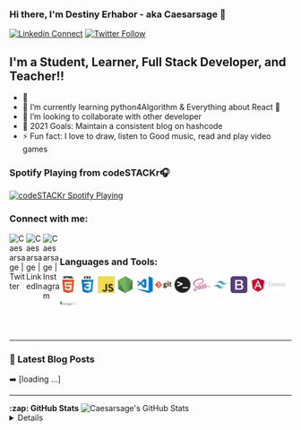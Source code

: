 ### Hi there, I'm Destiny Erhabor - aka Caesarsage 👋

[![Linkedin Connect](https://img.shields.io/badge/LinkedIn-0077B5?style=for-the-badge&logo=linkedin&logoColor=white)](https://linkedin.com/in/destiny-erhabor)
[![Twitter Follow](https://img.shields.io/twitter/follow/caesar_sage?color=1DA1F2&logo=twitter&style=for-the-badge)](https://twitter.com/intent/follow?original_referer=https%3A%2F%2Fgithub.com%2FCaesarsage&screen_name=caesar_sage)


## I'm a Student, Learner, Full Stack Developer, and Teacher!!

- 🔭 
- 🌱 I’m currently learning python4Algorithm & Everything about React 🤣
- 👯 I’m looking to collaborate with other developer
- 🥅 2021 Goals: Maintain a consistent blog on hashcode
- ⚡ Fun fact: I love to draw, listen to Good music, read and play video games

### Spotify Playing from codeSTACKr🎧

[<img src="https://now-playing-codestackr.vercel.app/api/spotify-playing" alt="codeSTACKr Spotify Playing" width="350" />](https://open.spotify.com/user/swyqyimdc12jajde4vpwd2x1b)

### Connect with me:

[<img align="left" alt="Caesarsage | Twitter" width="30px" src="https://cdn.jsdelivr.net/npm/simple-icons@v3/icons/twitter.svg" />][twitter]
[<img align="left" alt="Caesarsage | LinkedIn" width="30px" src="https://cdn.jsdelivr.net/npm/simple-icons@v3/icons/linkedin.svg" />][linkedin]
[<img align="left" alt="Caesarsage | Instagram" width="30px" src="https://cdn.jsdelivr.net/npm/simple-icons@3.13.0/icons/facebook.svg" />][facebook]

<br />

### Languages and Tools:
<div>
  <img alt="HTML5" width="30px"src="https://raw.githubusercontent.com/github/explore/80688e429a7d4ef2fca1e82350fe8e3517d3494d/topics/html/html.png" />
  <img alt="CSS3" width="30px" src="https://raw.githubusercontent.com/github/explore/80688e429a7d4ef2fca1e82350fe8e3517d3494d/topics/css/css.png" />
  <img alt="JavaScript" width="30px" src="https://raw.githubusercontent.com/github/explore/80688e429a7d4ef2fca1e82350fe8e3517d3494d/topics/javascript/javascript.png" />
  <img alt="Node.js" width="30px" src="https://raw.githubusercontent.com/github/explore/80688e429a7d4ef2fca1e82350fe8e3517d3494d/topics/nodejs/nodejs.png" />
  <img alt="Visual Studio Code" width="30px" src="https://raw.githubusercontent.com/github/explore/80688e429a7d4ef2fca1e82350fe8e3517d3494d/topics/visual-studio-code/visual-studio-code.png" />
  <img alt="Git" width="30px" src="https://raw.githubusercontent.com/github/explore/80688e429a7d4ef2fca1e82350fe8e3517d3494d/topics/git/git.png" />
  <img alt="Terminal" width="30px" src="https://raw.githubusercontent.com/github/explore/80688e429a7d4ef2fca1e82350fe8e3517d3494d/topics/terminal/terminal.png" />
  <img alt="Sass" width="30px" src="https://raw.githubusercontent.com/github/explore/80688e429a7d4ef2fca1e82350fe8e3517d3494d/topics/sass/sass.png" />
  <img alt="Tailwind" width="30px" src="https://raw.githubusercontent.com/github/explore/80688e429a7d4ef2fca1e82350fe8e3517d3494d/topics/tailwind/tailwind.png" />
  <img alt="Bootstrap" width="30px" src="https://raw.githubusercontent.com/github/explore/80688e429a7d4ef2fca1e82350fe8e3517d3494d/topics/bootstrap/bootstrap.png" />
  <img alt="Angular" width="30px" src="https://raw.githubusercontent.com/github/explore/80688e429a7d4ef2fca1e82350fe8e3517d3494d/topics/angular/angular.png" />
  <img alt="Express" width="30px" src="https://raw.githubusercontent.com/github/explore/80688e429a7d4ef2fca1e82350fe8e3517d3494d/topics/express/express.png" />
  <img alt="MongoDB" width="30px" src="https://raw.githubusercontent.com/github/explore/80688e429a7d4ef2fca1e82350fe8e3517d3494d/topics/mongodb/mongodb.png" />
</div>

<br />
<br />

---

### 📕 Latest Blog Posts

<!-- BLOG-POST-LIST:START -->
➡️ [loading ...]
<!-- BLOG-POST-LIST:END -->

---


<div>
  <strong>:zap: GitHub Stats</strong>

  <img alt="Caesarsage's GitHub Stats" src="https://github-readme-stats.vercel.app/api?username=Caesarsage&show_icons=true&hide_border=true&theme=radical" />
</div>
<details>
  <img alt="" src="https://github-readme-stats.vercel.app/api/top-langs/?username=Caesarsage&layout=compact&theme=radical"> 

[![Top Langs](https://github-readme-stats.vercel.app/api/top-langs/?username=Caesarsage&layout=compact)](https://github.com/anuraghazra/github-readme-stats)
</details>

[twitter]: https://twitter.com/caesar_sage
[facebook]: https://facebook.com/erhabor.destinyendurance/
[linkedin]: https://linkedin.com/in/destiny-erhabor
